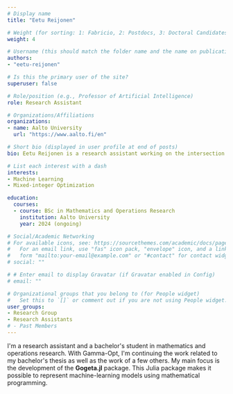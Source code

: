 ```yaml
---
# Display name
title: "Eetu Reijonen"

# Weight (for sorting: 1: Fabricio, 2: Postdocs, 3: Doctoral Candidates, 4: Research Assistants)
weight: 4

# Username (this should match the folder name and the name on publications)
authors:
- "eetu-reijonen"

# Is this the primary user of the site?
superuser: false

# Role/position (e.g., Professor of Artificial Intelligence)
role: Research Assistant

# Organizations/Affiliations
organizations:
- name: Aalto University
  url: "https://www.aalto.fi/en"

# Short bio (displayed in user profile at end of posts)
bio: Eetu Reijonen is a research assistant working on the intersection of machine learning and mathematical programming.

# List each interest with a dash
interests:
- Machine Learning
- Mixed-integer Optimization

education:
  courses:
  - course: BSc in Mathematics and Operations Research
    institution: Aalto University
    year: 2024 (ongoing)

# Social/Academic Networking
# For available icons, see: https://sourcethemes.com/academic/docs/page-builder/#icons
#   For an email link, use "fas" icon pack, "envelope" icon, and a link in the
#   form "mailto:your-email@example.com" or "#contact" for contact widget.
# social: ""

# # Enter email to display Gravatar (if Gravatar enabled in Config)
# email: ""

# Organizational groups that you belong to (for People widget)
#   Set this to `[]` or comment out if you are not using People widget.
user_groups:
- Research Group
- Research Assistants
# - Past Members
---
```


I'm a research assistant and a bachelor's student in mathematics and operations research. With Gamma-Opt, I'm continuing the work related to my bachelor's thesis as well as the work of a few others. My main focus is the development of the **Gogeta.jl** package. This Julia package makes it possible to represent machine-learning models using mathematical programming.
